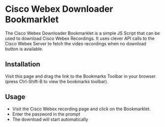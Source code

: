 # Cisco Webex Downloader Bookmarklet
The Cisco Webex Downloader Bookmarklet is a simple JS Script that can be used to download Cisco Webex Recordings. It uses clever API calls to the Cisco Webex Server to fetch the video recordings when no download button is available.

## Installation
Visit this page and drag the link to the Bookmarks Toolbar in your browser (press Ctrl-Shift-B to view the bookmarks toolbar).

## Usage
- Visit the Cisco Webex recording page and click on the Bookmarklet.
- Enter the password in the prompt
- The download will start automatically
